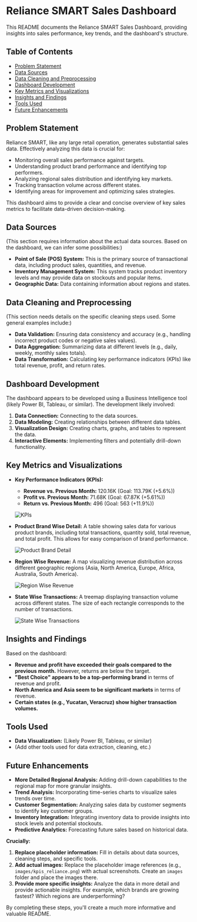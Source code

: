 # Reliance SMART Sales Dashboard

This README documents the Reliance SMART Sales Dashboard, providing insights into sales performance, key trends, and the dashboard's structure.

## Table of Contents

*   [Problem Statement](#problem-statement)
*   [Data Sources](#data-sources)
*   [Data Cleaning and Preprocessing](#data-cleaning-and-preprocessing)
*   [Dashboard Development](#dashboard-development)
*   [Key Metrics and Visualizations](#key-metrics-and-visualizations)
*   [Insights and Findings](#insights-and-findings)
*   [Tools Used](#tools-used)
*   [Future Enhancements](#future-enhancements)

## Problem Statement

Reliance SMART, like any large retail operation, generates substantial sales data. Effectively analyzing this data is crucial for:

*   Monitoring overall sales performance against targets.
*   Understanding product brand performance and identifying top performers.
*   Analyzing regional sales distribution and identifying key markets.
*   Tracking transaction volume across different states.
*   Identifying areas for improvement and optimizing sales strategies.

This dashboard aims to provide a clear and concise overview of key sales metrics to facilitate data-driven decision-making.

## Data Sources

(This section requires information about the actual data sources. Based on the dashboard, we can infer some possibilities:)

*   **Point of Sale (POS) System:** This is the primary source of transactional data, including product sales, quantities, and revenue.
*   **Inventory Management System:** This system tracks product inventory levels and may provide data on stockouts and popular items.
*   **Geographic Data:** Data containing information about regions and states.

## Data Cleaning and Preprocessing

(This section needs details on the specific cleaning steps used. Some general examples include:)

*   **Data Validation:** Ensuring data consistency and accuracy (e.g., handling incorrect product codes or negative sales values).
*   **Data Aggregation:** Summarizing data at different levels (e.g., daily, weekly, monthly sales totals).
*   **Data Transformation:** Calculating key performance indicators (KPIs) like total revenue, profit, and return rates.

## Dashboard Development

The dashboard appears to be developed using a Business Intelligence tool (likely Power BI, Tableau, or similar). The development likely involved:

1.  **Data Connection:** Connecting to the data sources.
2.  **Data Modeling:** Creating relationships between different data tables.
3.  **Visualization Design:** Creating charts, graphs, and tables to represent the data.
4.  **Interactive Elements:** Implementing filters and potentially drill-down functionality.

## Key Metrics and Visualizations

*   **Key Performance Indicators (KPIs):**

    *   **Revenue vs. Previous Month:** 120.16K (Goal: 113.79K (+5.6%))
    *   **Profit vs. Previous Month:** 71.68K (Goal: 67.87K (+5.61%))
    *   **Return vs. Previous Month:** 496 (Goal: 563 (+11.9%))

    ![KPIs](images/kpis_reliance.png)

*   **Product Brand Wise Detail:** A table showing sales data for various product brands, including total transactions, quantity sold, total revenue, and total profit. This allows for easy comparison of brand performance.

    ![Product Brand Detail](images/product_brand_detail.png)

*   **Region Wise Revenue:** A map visualizing revenue distribution across different geographic regions (Asia, North America, Europe, Africa, Australia, South America).

    ![Region Wise Revenue](images/region_wise_revenue.png)

*   **State Wise Transactions:** A treemap displaying transaction volume across different states. The size of each rectangle corresponds to the number of transactions.

    ![State Wise Transactions](images/state_wise_transactions.png)

## Insights and Findings

Based on the dashboard:

*   **Revenue and profit have exceeded their goals compared to the previous month.** However, returns are below the target.
*   **"Best Choice" appears to be a top-performing brand** in terms of revenue and profit.
*   **North America and Asia seem to be significant markets** in terms of revenue.
*   **Certain states (e.g., Yucatan, Veracruz) show higher transaction volumes.**

## Tools Used

*   **Data Visualization:** (Likely Power BI, Tableau, or similar)
*   (Add other tools used for data extraction, cleaning, etc.)

## Future Enhancements

*   **More Detailed Regional Analysis:** Adding drill-down capabilities to the regional map for more granular insights.
*   **Trend Analysis:** Incorporating time-series charts to visualize sales trends over time.
*   **Customer Segmentation:** Analyzing sales data by customer segments to identify key customer groups.
*   **Inventory Integration:** Integrating inventory data to provide insights into stock levels and potential stockouts.
*   **Predictive Analytics:** Forecasting future sales based on historical data.

**Crucially:**

1.  **Replace placeholder information:** Fill in details about data sources, cleaning steps, and specific tools.
2.  **Add actual images:** Replace the placeholder image references (e.g., `images/kpis_reliance.png`) with actual screenshots. Create an `images` folder and place the images there.
3.  **Provide more specific insights:** Analyze the data in more detail and provide actionable insights. For example, which brands are growing fastest? Which regions are underperforming?

By completing these steps, you'll create a much more informative and valuable README.

